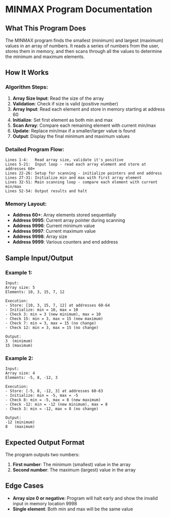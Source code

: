 # MINMAX Program Documentation

## What This Program Does

The MINMAX program finds the smallest (minimum) and largest (maximum) values in an array of numbers. It reads a series of numbers from the user, stores them in memory, and then scans through all the values to determine the minimum and maximum elements.

## How It Works

### Algorithm Steps:
1. **Array Size Input**: Read the size of the array
2. **Validation**: Check if size is valid (positive number)
3. **Array Input**: Read each element and store in memory starting at address 60
4. **Initialize**: Set first element as both min and max
5. **Scan Array**: Compare each remaining element with current min/max
6. **Update**: Replace min/max if a smaller/larger value is found
7. **Output**: Display the final minimum and maximum values

### Detailed Program Flow:

```
Lines 1-4:   Read array size, validate it's positive
Lines 5-21:  Input loop - read each array element and store at addresses 60+
Lines 22-26: Setup for scanning - initialize pointers and end address
Lines 27-31: Initialize min and max with first array element
Lines 32-51: Main scanning loop - compare each element with current min/max
Lines 52-54: Output results and halt
```

### Memory Layout:
- **Address 60+**: Array elements stored sequentially
- **Address 9995**: Current array pointer during scanning
- **Address 9996**: Current minimum value
- **Address 9997**: Current maximum value  
- **Address 9998**: Array size
- **Address 9999**: Various counters and end address

## Sample Input/Output

### Example 1:
```
Input:
Array size: 5
Elements: 10, 3, 15, 7, 12

Execution:
- Store: [10, 3, 15, 7, 12] at addresses 60-64
- Initialize: min = 10, max = 10
- Check 3: min = 3 (new minimum), max = 10
- Check 15: min = 3, max = 15 (new maximum) 
- Check 7: min = 3, max = 15 (no change)
- Check 12: min = 3, max = 15 (no change)

Output:
3  (minimum)
15 (maximum)
```

### Example 2:
```
Input:
Array size: 4
Elements: -5, 8, -12, 3

Execution:
- Store: [-5, 8, -12, 3] at addresses 60-63
- Initialize: min = -5, max = -5
- Check 8: min = -5, max = 8 (new maximum)
- Check -12: min = -12 (new minimum), max = 8
- Check 3: min = -12, max = 8 (no change)

Output:
-12 (minimum)
8   (maximum)
```

## Expected Output Format

The program outputs two numbers:
1. **First number**: The minimum (smallest) value in the array
2. **Second number**: The maximum (largest) value in the array

## Edge Cases

- **Array size 0 or negative**: Program will halt early and show the invalid input in memory location 9998
- **Single element**: Both min and max will be the same value

